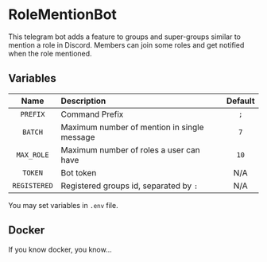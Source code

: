 # RoleMentionBot

This telegram bot adds a feature to groups and super-groups similar to mention a role in Discord.
Members can join some roles and get notified when the role mentioned.

## Variables

| Name         | Description                                 | Default |
|:------------:|:--------------------------------------------|:-------:|
| `PREFIX`     | Command Prefix                              | `;`     |
| `BATCH`      | Maximum number of mention in single message | `7`     |
| `MAX_ROLE`   | Maximum number of roles a user can have     | `10`    |
| `TOKEN`      | Bot token                                   | N/A     |
| `REGISTERED` | Registered groups id, separated by `:`      | N/A     |

You may set variables in `.env` file.

## Docker
If you know docker, you know...